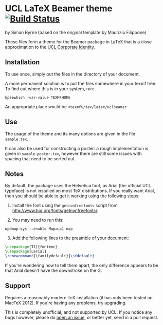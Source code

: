 UCL LaTeX Beamer theme [![Build Status](https://travis-ci.com/UCL/ucl-beamer.svg?branch=master)](https://travis-ci.com/UCL/ucl-beamer)
======================

by Simon Byrne (based on the original template by Maurizio Filippone)

These files form a theme for the Beamer package in LaTeX that is a close approximation to the [UCL Corporate Identity](http://www.ucl.ac.uk/corporate-identity). 


Installation
------------

To use once, simply put the files in the directory of your document.

A more permanent solution is to put the files somewhere in your texmf tree. To find out where this is in your system, run:
```
kpsewhich -var-value TEXMFHOME
```

An appropriate place would be `<texmf>/tex/latex/uclbeamer`


Use
----

The usage of the theme and its many options are given in the file `sample.tex`. 

It can also be used for constructing a poster: a rough implementation is given in `sample-poster.tex`, however there are still some issues with spacing that need to be sorted out.


Notes
-----

By default, the package uses the Helvetica font, as Arial (the official UCL typeface) is not installed on most TeX distributions. If you really want Arial, then you should be able to get it working using the following steps:

1. Install the font using the `getnonfreefonts` script from http://www.tug.org/fonts/getnonfreefonts/.

2. You may need to run this:
```
updmap-sys --enable Map=ua1.map
```

3. Add the following lines to the preamble of your document:
```latex
\usepackage[T1]{fontenc}
\usepackage{uarial}
\renewcommand{\familydefault}{\sfdefault}
```

If you're wondering how to tell them apart, the only difference appears to be that Arial doesn't have the downstroke on the G.


Support
-------

Requires a reasonably modern TeX installation (it has only been tested on MacTeX 2012). If you're having any problems, try upgrading.

This is completely unofficial, and not supported by UCL. If you notice any bugs however, please do [open an issue](https://github.com/UCL/ucl-beamer/issues/new), or better yet, send in a pull request.
